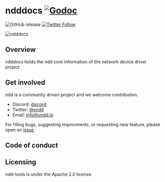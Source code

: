 # ndddocs [![Godoc](https://img.shields.io/badge/godoc-reference-blue.svg)](https://godoc.org/github.com/yndd/ndddocs)

![![GitHub release](https://img.shields.io/github/release/yndd/ndddocs/all.svg?style=flat-square)](https://github.com/yndd/ndddocs/releases) [![Twitter Follow](https://img.shields.io/twitter/follow/yndd.svg?style=social&label=Follow)](https://twitter.com/intent/follow?screen_name=yndd&user_id=1434394355385651201)

![ndddocs](docs/media/banner.png)

## Overview
 
ndddocs holds the ndd core information of the network device driver project

## Get involved

ndd is a community driven project and we welcome contribution.

- Discord: [discord]
- Twitter: [@yndd]
- Email: [info@yndd.io]

For filling bugs, suggesting improvments, or requesting new feature, please open an [issue].

## Code of conduct

## Licensing

ndd-tools is under the Apache 2.0 license.

[issue]: https://github.com/yndd/ndd-core/issues
[roadmap]: https//github.com/yndd/tbd
[discord]: https://discord.gg/prHcBMSq
[@yndd]: https://twitter.com/yndd
[info@yndd.io]: mailto:info@yndd.io